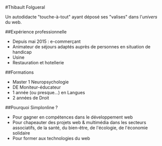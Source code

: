 #Thibault Folgueral

Un autodidacte "touche-à-tout" ayant déposé ses "valises" dans l'*univers*  
du web.

##Expérience professionnelle

* Depuis mai 2015 : e-commerçant
* Animateur de séjours adaptés auprès de personnes en situation de handicap
* Usine
* Restauration et hotellerie

##Formations

* Master 1 Neuropsychologie
* DE Moniteur-éducateur
* 1 année (ou presque...) en Langues
* 2 années de Droit

##Pourquoi Simplonline ?

* Pour gagner en compétences dans le développement web
* Pour chapeauter des projets web & multimédia dans les secteurs  
associatifs, de la santé, du bien-être, de l'écologie, de l'économie solidaire
* Pour former aux technologies du web
